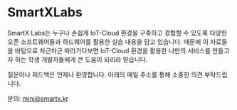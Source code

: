 # SmartXLabs
SmartX Labs는 누구나 손쉽게 IoT-Cloud 환경을 구축하고 경험할 수 있도록 다양한 오픈 소프트웨어들과 하드웨어를 활용한 실습 내용을 담고 있습니다. 때문에 이 자료들을 바탕으로 차근차근 따라가다보면 IoT-Cloud 환경을 활용한 나만의 서비스를 만들고자 하는 학생 개발자들에게 큰 도움이 되리라 믿습니다.

질문이나 피드백은 언제나 환영합니다. 아래의 메일 주소를 통해 소중한 의견 부탁드립니다.

문의: mini@smartx.kr
